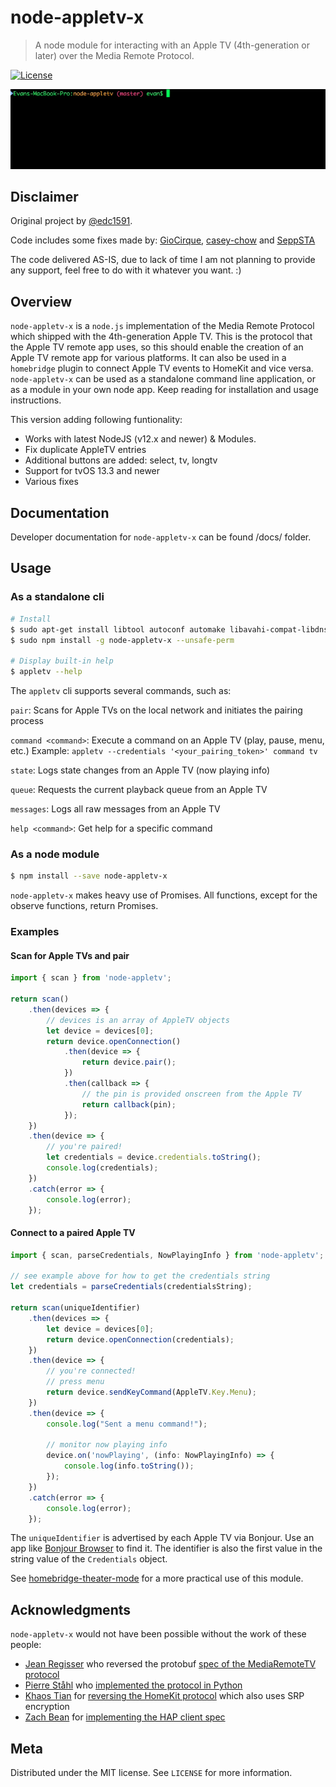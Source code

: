 # node-appletv-x

> A node module for interacting with an Apple TV (4th-generation or later) over the Media Remote Protocol.

[![License][license-image]][license-url]

![](images/pairing.gif)

## Disclaimer

Original project by [@edc1591](https://twitter.com/edc1591).

Code includes some fixes made by: [GioCirque](https://github.com/GioCirque/node-appletv), [casey-chow](https://github.com/casey-chow/node-appletv) and [SeppSTA](https://github.com/SeppSTA/node-appletv)

The code delivered AS-IS, due to lack of time I am not planning to provide any support, feel free to do with it whatever you want. :)

## Overview

`node-appletv-x` is a `node.js` implementation of the Media Remote Protocol which shipped with the 4th-generation Apple TV. This is the protocol that the Apple TV remote app uses, so this should enable the creation of an Apple TV remote app for various platforms. It can also be used in a `homebridge` plugin to connect Apple TV events to HomeKit and vice versa. `node-appletv-x` can be used as a standalone command line application, or as a module in your own node app. Keep reading for installation and usage instructions.

This version adding following funtionality:
* Works with latest NodeJS (v12.x and newer) & Modules.
* Fix duplicate AppleTV entries
* Additional buttons are added: select, tv, longtv
* Support for tvOS 13.3 and newer
* Various fixes

## Documentation

Developer documentation for `node-appletv-x` can be found /docs/ folder.

## Usage

### As a standalone cli

```bash
# Install
$ sudo apt-get install libtool autoconf automake libavahi-compat-libdnssd-dev
$ sudo npm install -g node-appletv-x --unsafe-perm

# Display built-in help
$ appletv --help
```

The `appletv` cli supports several commands, such as:

`pair`: Scans for Apple TVs on the local network and initiates the pairing process

`command <command>`: Execute a command on an Apple TV (play, pause, menu, etc.)
Example: `appletv --credentials '<your_pairing_token>' command tv`

`state`: Logs state changes from an Apple TV (now playing info)

`queue`: Requests the current playback queue from an Apple TV

`messages`: Logs all raw messages from an Apple TV

`help <command>`: Get help for a specific command


### As a node module

```bash
$ npm install --save node-appletv-x
```

`node-appletv-x` makes heavy use of Promises. All functions, except for the observe functions, return Promises.

### Examples

#### Scan for Apple TVs and pair

```typescript
import { scan } from 'node-appletv';

return scan()
    .then(devices => {
    	// devices is an array of AppleTV objects
    	let device = devices[0];
    	return device.openConnection()
    		.then(device => {
    			return device.pair();
    		})
    		.then(callback => {
    			// the pin is provided onscreen from the Apple TV
    			return callback(pin);
    		});
    })
    .then(device => {
    	// you're paired!
    	let credentials = device.credentials.toString();
    	console.log(credentials);
    })
    .catch(error => {
    	console.log(error);
    });
```

#### Connect to a paired Apple TV

```typescript
import { scan, parseCredentials, NowPlayingInfo } from 'node-appletv';

// see example above for how to get the credentials string
let credentials = parseCredentials(credentialsString);

return scan(uniqueIdentifier)
    .then(devices => {
    	let device = devices[0];
    	return device.openConnection(credentials);
    })
    .then(device => {
    	// you're connected!
    	// press menu
    	return device.sendKeyCommand(AppleTV.Key.Menu);
    })
    .then(device => {
    	console.log("Sent a menu command!");
    	
    	// monitor now playing info
    	device.on('nowPlaying', (info: NowPlayingInfo) => {
    		console.log(info.toString());
    	});
    })
    .catch(error => {
    	console.log(error);
    });
```

The `uniqueIdentifier` is advertised by each Apple TV via Bonjour. Use an app like [Bonjour Browser](http://www.tildesoft.com) to find it. The identifier is also the first value in the string value of the `Credentials` object.

See [homebridge-theater-mode](https://github.com/edc1591/homebridge-theater-mode) for a more practical use of this module.

## Acknowledgments

`node-appletv-x` would not have been possible without the work of these people:

* [Jean Regisser](https://github.com/jeanregisser) who reversed the protobuf [spec of the MediaRemoteTV protocol](https://github.com/jeanregisser/mediaremotetv-protocol)
* [Pierre Ståhl](https://github.com/postlund) who [implemented the protocol in Python](https://github.com/postlund/pyatv)
* [Khaos Tian](https://github.com/KhaosT) for [reversing the HomeKit protocol](https://github.com/KhaosT/HAP-NodeJS) which also uses SRP encryption
* [Zach Bean](https://github.com/forty2) for [implementing the HAP client spec](https://github.com/forty2/hap-client)

## Meta

Distributed under the MIT license. See ``LICENSE`` for more information.

[license-image]: https://img.shields.io/badge/License-MIT-blue.svg
[license-url]: LICENSE